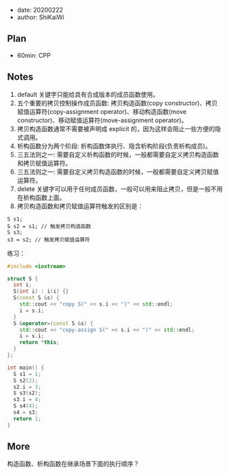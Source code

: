 - date: 20200222 
- author: ShiKaiWi

## Plan
- 60min: CPP

## Notes
1. default 关键字只能给具有合成版本的成员函数使用。
2. 五个重要的拷贝控制操作成员函数: 拷贝构造函数(copy constructor)、拷贝赋值运算符(copy-assignment operator)、移动构造函数(move constructor)、移动赋值运算符(move-assignment operator)。
3. 拷贝构造函数通常不需要被声明成 explicit 的，因为这样会阻止一些方便的隐式调用。
4. 析构函数分为两个阶段: 析构函数体执行、隐含析构阶段(负责析构成员)。
5. 三五法则之一: 需要自定义析构函数的时候，一般都需要自定义拷贝构造函数和拷贝赋值运算符。
6. 三五法则之一: 需要自定义拷贝构造函数的时候，一般都需要自定义拷贝赋值运算符。
7. delete 关键字可以用于任何成员函数，一般可以用来阻止拷贝，但是一般不用在析构函数上面。
8. 拷贝构造函数和拷贝赋值运算符触发的区别是：
```
S s1;
S s2 = s1; // 触发拷贝构造函数
S s3;
s3 = s2; // 触发拷贝赋值运算符
```

练习：
```cpp
#include <iostream>

struct S {
  int i;
  S(int i) : i(i) {}
  S(const S &s) {
    std::cout << "copy S(" << s.i << ")" << std::endl;
    i = s.i;
  }
  S &operator=(const S &s) {
    std::cout << "copy-assign S(" << s.i << ")" << std::endl;
    i = s.i;
    return *this;
  }
};

int main() {
  S s1 = 1;
  S s2(2);
  s2.i = 3;
  S s3(s2);
  s3.i = 4;
  S s4(4);
  s4 = s3;
  return 1;
}
```

## More
构造函数、析构函数在继承场景下面的执行顺序？